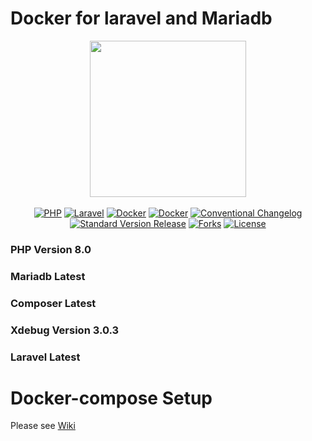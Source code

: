 # Docker for laravel and Mariadb

<div align="center">

  <img width="250px" src="https://uploads.sitepoint.com/wp-content/uploads/2015/04/1429543497dockerimg.png">

</div>

<br>

<div align="center">
    <a href="https://www.php.net"><img src="https://img.shields.io/badge/language-php-8892BF.svg?style=flat-square" alt="PHP"></a>
    <a href="https://laravel.com"><img src="https://img.shields.io/badge/framework-laravel-f46460.svg?style=flat-square" alt="Laravel"></a>
    <a href="https://www.docker.com/"><img src="https://img.shields.io/badge/version-v3.8-blue?style=flat-square" alt="Docker"></a>
    <a href="https://mariadb.org/"><img src="https://img.shields.io/badge/database-mariadb-orange?style=flat-square" alt="Docker"></a>
    <a href="https://www.conventionalcommits.org/"><img src="https://img.shields.io/badge/changelog-conventional-FA6477.svg?style=flat-square" alt="Conventional Changelog"></a>
    <a href=""><img src="https://img.shields.io/badge/release-standard%20version-brightgreen.svg?style=flat-square" alt="Standard Version Release"></a>
    <a href=""><img src="https://img.shields.io/github/forks/Brendvn/docker_laravel" alt="Forks"></a>
    <a href="https://getcomposer.org/doc/04-schema.md#license"><img src="https://img.shields.io/badge/license-MIT-red.svg?style=flat-square" alt="License"></a>
</div>


### PHP Version 8.0
### Mariadb Latest
### Composer Latest
### Xdebug Version 3.0.3
### Laravel Latest

# Docker-compose Setup

Please see [Wiki](https://github.com/Brendvn/docker_laravel/wiki/Setup-of-Docker-for-laravel)
